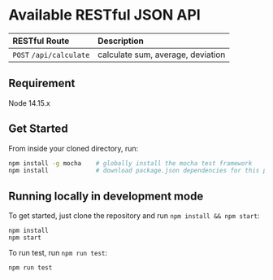 # Available RESTful JSON API

| RESTful Route           | Description                       |
| :---------------------- | :-------------------------------- |
| `POST` `/api/calculate` | calculate sum, average, deviation |

## Requirement

Node 14.15.x

## Get Started

From inside your cloned directory, run:

```bash
npm install -g mocha    # globally install the mocha test framework
npm install             # download package.json dependencies for this project
```

## Running locally in development mode

To get started, just clone the repository and run `npm install && npm start`:

    npm install
    npm start

To run test, run `npm run test`:

    npm run test
